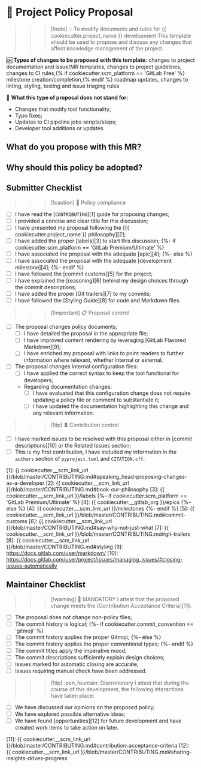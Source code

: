 # :scroll: Project Policy Proposal

>>> [!note] :bulb: To modify documents and rules for {{ cookiecutter.project_name }} development
This template should be used to propose and discuss any changes that affect knowledge management of the project.

:ok: **Types of changes to be proposed with this template:** changes to project documentation and issue/MR templates, changes to project guidelines, changes to CI rules,{% if cookiecutter.scm_platform == 'GitLab Free' %} milestone creation/completion,{% endif %} roadmap updates, changes to linting, styling, testing and issue triaging rules

:no_good: **What this type of proposal does not stand for:**

- Changes that modify tool functionality;
- Typo fixes;
- Updates to CI pipeline jobs scripts/steps;
- Developer tool additions or updates.
>>>

## What do you propose with this MR?

<!-- Describe WHAT your proposal refers to, with as much detail as possible -->

## Why should this policy be adopted?

<!--
  Provide arguments in favour of adopting this proposed policy in lieu of the current rules
  How well does it resonate with our philosophy?
  How is it going to help communication across the project once it is implemented?
  Why is it relevant enough to be formalised?

  Feel free to bring some of your personal experience as a {{ cookiecutter.project_name }} contributor to let us understand the circumstances that led to this proposal
-->

## Submitter Checklist

<!--
  Mark complying items as they are delivered with `[x]`
  Single out unnecessary or unworkable items with `[~]`
-->

>>> [!caution] :scroll: Policy compliance

- [ ] I have read the [`CONTRIBUTING`][1] guide for proposing changes;
- [ ] I provided a concise and clear title for this discussion;
- [ ] I have presented my proposal following the [{{ cookiecutter.project_name }} philosophy][2];
- [ ] I have added the proper [labels][3] to start this discussion;
{%- if cookiecutter.scm_platform == 'GitLab Premium/Ultimate' %}
- [ ] I have associated the proposal with the adequate [epic][4];
{%- else %}
- [ ] I have associated the proposal with the adequate [development milestone][4];
{%- endif %}
- [ ] I have followed the [commit customs][5] for the project;
- [ ] I have explained the [reasoning][6] behind my design choices through the commit descriptions;
- [ ] I have added the proper [Git trailers][7] to my commits;
- [ ] I have followed the [Styling Guide][8] for code and Markdown files.
>>>

>>> [!important] :clipboard: Proposal control

- [ ] The proposal changes policy documents;
  - [ ] I have detailed the proposal in the appropriate file;
  - [ ] I have improved content rendering by leveraging [GitLab Flavored Markdown][9];
  - [ ] I have enriched my proposal with links to point readers to further information where relevant, whether internal or external.
- [ ] The proposal changes internal configuration files:
  - [ ] I have applied the correct syntax to keep the tool functional for developers;
  - Regarding documentation changes: <!-- Pick only one -->
    - [ ] I have evaluated that this configuration change does not require updating a policy file or comment to substantiate it;
    - [ ] I have updated the documentation highlighting this change and any relevant information.
>>>

>>> [!tip] :reminder_ribbon: Contribution control

- [ ] I have marked issues to be resolved with this proposal either in [commit descriptions][10] or the Related Issues section;
- [ ] This is my first contribution, I have included my information in the `authors` section of `pyproject.toml` and `CITATION.cff`.
>>>

[1]: {{ cookiecutter.__scm_link_url }}/blob/master/CONTRIBUTING.md#speaking_head-proposing-changes-as-a-developer
[2]: {{ cookiecutter.__scm_link_url }}/blob/master/CONTRIBUTING.md#book-our-philosophy
[3]: {{ cookiecutter.__scm_link_url }}/labels
{%- if cookiecutter.scm_platform == 'GitLab Premium/Ultimate' %}
[4]: {{ cookiecutter.__gitlab_org }}/epics
{%- else %}
[4]: {{ cookiecutter.__scm_link_url }}/milestones
{%- endif %}
[5]: {{ cookiecutter.__scm_link_url }}/blob/master/CONTRIBUTING.md#commit-customs
[6]: {{ cookiecutter.__scm_link_url }}/blob/master/CONTRIBUTING.md#say-why-not-just-what
[7]: {{ cookiecutter.__scm_link_url }}/blob/master/CONTRIBUTING.md#git-trailers
[8]: {{ cookiecutter.__scm_link_url }}/blob/master/CONTRIBUTING.md#styling
[9]: https://docs.gitlab.com/user/markdown/
[10]: https://docs.gitlab.com/user/project/issues/managing_issues/#closing-issues-automatically

## Maintainer Checklist

>>> [!warning] :passport_control: MANDATORY
I attest that the proposed change meets the [Contribution Acceptance Criteria][11]:

- [ ] The proposal does not change non-policy files;
- [ ] The commit history is logical;
{%- if cookiecutter.commit_convention == 'gitmoji' %}
- [ ] The commit history applies the proper Gitmoji;
{%- else %}
- [ ] The commit history applies the proper conventional types;
{%- endif %}
- [ ] The commit titles apply the imperative mood;
- [ ] The commit descriptions sufficiently explain design choices;
- [ ] Issues marked for automatic closing are accurate;
- [ ] Issues requiring manual check have been addressed.
>>>

>>> [!tip] :pen_fountain: Discretionary
I attest that during the course of this development, the following interactions have taken place:

- [ ] We have discussed our opinions on the proposed policy;
- [ ] We have explored possible alternative ideas;
- [ ] We have found [opportunities][12] for future development and have created work items to take action on later.
>>>

[11]: {{ cookiecutter.__scm_link_url }}/blob/master/CONTRIBUTING.md#contribution-acceptance-criteria
[12]: {{ cookiecutter.__scm_link_url }}/blob/master/CONTRIBUTING.md#sharing-insights-drives-progress
